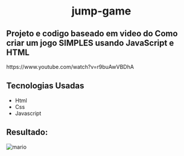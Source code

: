 <h1 align="center">jump-game</h1>
<h2>Projeto e codigo baseado em video do Como criar um jogo SIMPLES usando JavaScript e HTML</h2>
<link>https://www.youtube.com/watch?v=r9buAwVBDhA</link>
<h2>Tecnologias Usadas</h2>
<ul> 
  <li>Html</li>
  <li>Css</li>
  <li>Javascript</li>
</ul>
<h2>Resultado: </h2>

![mario](https://user-images.githubusercontent.com/87831574/184016287-020dc9b4-f944-48a0-96ef-8de4ae0b62d6.png)


